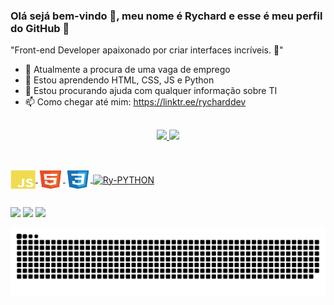### Olá sejá bem-vindo 👋, meu nome é Rychard e esse é meu perfil do GitHub 🍓

"Front-end Developer apaixonado por criar interfaces incríveis. :rocket:"

- 🔭 Atualmente a procura de uma vaga de emprego
- 🌱 Estou aprendendo HTML, CSS, JS e Python
- 🤔 Estou procurando ajuda com qualquer informação sobre TI
- 📫 Como chegar até mim: https://linktr.ee/rycharddev
 ##

<div align="center">
  <a href="https://github.com/RychardSouza">
  <img height="150em" src="https://github-readme-stats.vercel.app/api?username=RychardSouza&show_icons=true&theme=aura&include_all_commits=true&count_private=true"/>
  <img height="150em" src="https://github-readme-stats.vercel.app/api/top-langs/?username=RychardSouza&layout=compact&langs_count=7&theme=aura"/>
</div>

 ##
  
  <div style="display: inline_block"><br>
  <img align="center" alt="Ry-Js" height="30" width="40" src="https://raw.githubusercontent.com/devicons/devicon/master/icons/javascript/javascript-plain.svg">
  <img align="center" alt="Ry-HTML" height="30" width="40" src="https://raw.githubusercontent.com/devicons/devicon/master/icons/html5/html5-original.svg">
  <img align="center" alt="Ry-CSS" height="30" width="40" src="https://raw.githubusercontent.com/devicons/devicon/master/icons/css3/css3-original.svg">
   <img align="center" alt="Ry-PYTHON" height="40" width="40" src="https://cdn.discordapp.com/attachments/1115985055236509748/1116002635691085824/Python-logo-notext.svg.png">
  
</div>
  
 ##
  
 <div> 
  <a href="https://www.instagram.com/rychardx_x/" target="_blank"><img src="https://img.shields.io/badge/-Instagram-%23E4405F?style=for-the-badge&logo=instagram&logoColor=white" target="_blank"></a>
  <a href = "mailto:rychardsouzadev@gmail.com"><img src="https://img.shields.io/badge/-Gmail-%23333?style=for-the-badge&logo=gmail&logoColor=white" target="_blank"></a> 
  <a href="https://www.linkedin.com/in/rychard-souza-025647279/" target="_blank"><img src="https://img.shields.io/badge/-LinkedIn-%230077B5?style=for-the-badge&logo=linkedin&logoColor=white" target="_blank"></a>

  ![Snake animation](https://raw.githubusercontent.com/Platane/snk/output/github-contribution-grid-snake.svg)
 
</div>
